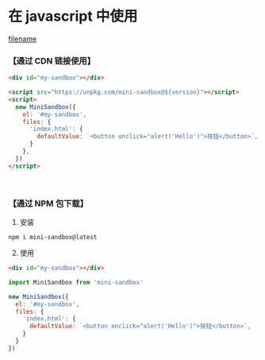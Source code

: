 
# 在 javascript 中使用

[filename](../demo.html ':include')

### 【通过 CDN 链接使用】

```html
<div id="my-sandbox"></div>

<script src="https://unpkg.com/mini-sandbox@${version}"></script>
<script>
  new MiniSandbox({
    el: '#my-sandbox',
    files: {
      'index.html': {
        defaultValue: `<button onclick="alert('Hello')">按钮</button>`,
      }
    },
  })
</script>
```

<br />

### 【通过 NPM 包下载】

1. 安装

```shell
npm i mini-sandbox@latest
```

2. 使用

```html
<div id="my-sandbox"></div>
```

```js
import MiniSandbox from 'mini-sandbox'

new MiniSandbox({
  el: '#my-sandbox',
  files: {
    'index.html': {
      defaultValue: `<button onclick="alert('Hello')">按钮</button>`,
    }
  }
})
```
